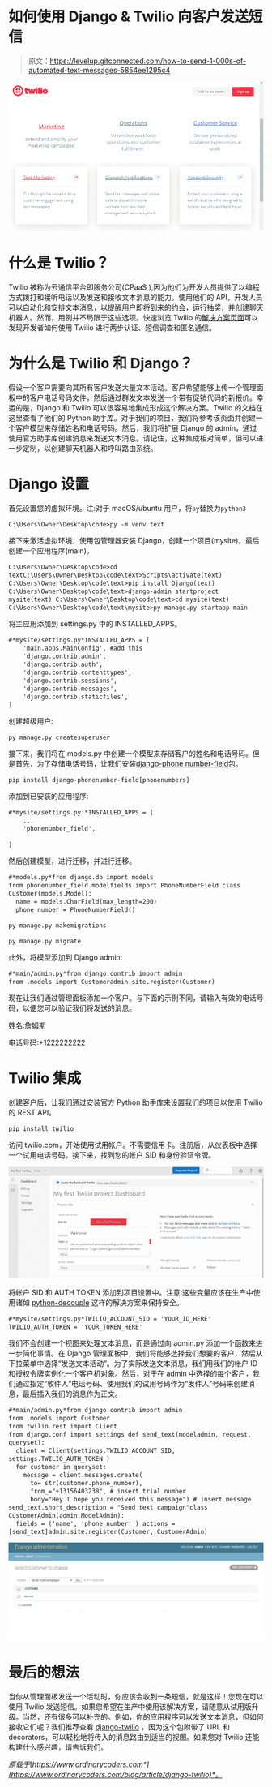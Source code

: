 # 如何使用 Django & Twilio 向客户发送短信

> 原文：<https://levelup.gitconnected.com/how-to-send-1-000s-of-automated-text-messages-5854ee1295c4>

![](img/b930760dcc9461ef2739175765638653.png)

# **什么是 Twilio？**

Twilio 被称为云通信平台即服务公司(CPaaS ),因为他们为开发人员提供了以编程方式拨打和接听电话以及发送和接收文本消息的能力。使用他们的 API，开发人员可以自动化和安排文本消息，以提醒用户即将到来的约会，运行抽奖，并创建聊天机器人。然而，用例并不局限于这些选项。快速浏览 Twilio 的[解决方案页面](https://www.twilio.com/solutions)可以发现开发者如何使用 Twilio 进行两步认证、短信调查和匿名通信。

# **为什么是 Twilio 和 Django？**

假设一个客户需要向其所有客户发送大量文本活动。客户希望能够上传一个管理面板中的客户电话号码文件，然后通过群发文本发送一个带有促销代码的新报价。幸运的是，Django 和 Twilio 可以很容易地集成形成这个解决方案。Twilio 的文档在这里查看了他们的 Python 助手库。对于我们的项目，我们将参考该页面并创建一个客户模型来存储姓名和电话号码。然后，我们将扩展 Django 的 admin，通过使用官方助手库创建消息来发送文本消息。请记住，这种集成相对简单，但可以进一步定制，以创建聊天机器人和呼叫路由系统。

# **Django 设置**

首先设置您的虚拟环境。注:对于 macOS/ubuntu 用户，将`py`替换为`python3`

```
C:\Users\Owner\Desktop\code>py -m venv text
```

接下来激活虚拟环境，使用包管理器安装 Django，创建一个项目(mysite)，最后创建一个应用程序(main)。

```
C:\Users\Owner\Desktop\code>cd textC:\Users\Owner\Desktop\code\text>Scripts\activate(text) C:\Users\Owner\Desktop\code\text>pip install Django(text) C:\Users\Owner\Desktop\code\text>django-admin startproject mysite(text) C:\Users\Owner\Desktop\code\text>cd mysite(text) C:\Users\Owner\Desktop\code\text\mysite>py manage.py startapp main
```

将主应用添加到 settings.py 中的 INSTALLED_APPS。

```
#*mysite/settings.py*INSTALLED_APPS = [
    'main.apps.MainConfig', #add this
    'django.contrib.admin',
    'django.contrib.auth',
    'django.contrib.contenttypes',
    'django.contrib.sessions',
    'django.contrib.messages',
    'django.contrib.staticfiles',
]
```

创建超级用户:

```
py manage.py createsuperuser
```

接下来，我们将在 models.py 中创建一个模型来存储客户的姓名和电话号码。但是首先，为了存储电话号码，让我们安装[django-phone number-field](https://github.com/stefanfoulis/django-phonenumber-field)包。

```
pip install django-phonenumber-field[phonenumbers]
```

添加到已安装的应用程序:

```
#*mysite/settings.py:*INSTALLED_APPS = [
    ...
    'phonenumber_field',

]
```

然后创建模型，进行迁移，并进行迁移。

```
#*models.py*from django.db import models
from phonenumber_field.modelfields import PhoneNumberField class Customer(models.Model):
  name = models.CharField(max_length=200)
  phone_number = PhoneNumberField()
```

`py manage.py makemigrations`

`py manage.py migrate`

此外，将模型添加到 Django admin:

```
#*main/admin.py*from django.contrib import admin
from .models import Customeradmin.site.register(Customer)
```

现在让我们通过管理面板添加一个客户。与下面的示例不同，请输入有效的电话号码，以便您可以验证我们将发送的消息。

姓名:詹姆斯

电话号码:+1222222222

# **Twilio 集成**

创建客户后，让我们通过安装官方 Python 助手库来设置我们的项目以使用 Twilio 的 REST API。

```
pip install twilio
```

访问 twilio.com，开始使用试用帐户。不需要信用卡。注册后，从仪表板中选择一个试用电话号码。接下来，找到您的帐户 SID 和身份验证令牌。

![](img/a8fb6130fd0ceecda6b5c11860ac3f2d.png)

将帐户 SID 和 AUTH TOKEN 添加到项目设置中。注意:这些变量应该在生产中使用诸如 [python-decouple](https://www.ordinarycoders.com/blog/article/secure-django-variables-with-python-decouple) 这样的解决方案来保持安全。

```
#*mysite/settings.py*TWILIO_ACCOUNT_SID = 'YOUR_ID_HERE'
TWILIO_AUTH_TOKEN = 'YOUR_TOKEN_HERE'
```

我们不会创建一个视图来处理文本消息，而是通过向 admin.py 添加一个函数来进一步简化事情。在 Django 管理面板中，我们将能够选择我们想要的客户，然后从下拉菜单中选择“发送文本活动”。为了实际发送文本消息，我们用我们的帐户 ID 和授权令牌实例化一个客户机对象。然后，对于在 admin 中选择的每个客户，我们通过指定“收件人”电话号码、使用我们的试用号码作为“发件人”号码来创建消息，最后插入我们的消息作为正文。

```
#*main/admin.py*from django.contrib import admin
from .models import Customer
from twilio.rest import Client
from django.conf import settings def send_text(modeladmin, request, queryset):
  client = Client(settings.TWILIO_ACCOUNT_SID, settings.TWILIO_AUTH_TOKEN )
  for customer in queryset:
    message = client.messages.create(
      to= str(customer.phone_number), 
      from_="+13156403238", # insert trial number 
      body="Hey I hope you received this message") # insert message
send_text.short_description = "Send text campaign"class CustomerAdmin(admin.ModelAdmin):
  fields = ('name', 'phone_number' ) actions = [send_text]admin.site.register(Customer, CustomerAdmin)
```

![](img/441c2030815c23f94f3c47e39e3a5228.png)

# **最后的想法**

当你从管理面板发送一个活动时，你应该会收到一条短信，就是这样！您现在可以使用 Twilio 发送短信。如果您希望在生产中使用该解决方案，请随意从试用版升级。当然，还有很多可以补充的。例如，你的应用程序可以发送文本消息，但如何接收它们呢？我们推荐查看 [django-twilio](https://django-twilio.readthedocs.io/en/latest/) ，因为这个包附带了 URL 和 decorators，可以轻松地将传入的消息路由到适当的视图。如果您对 Twilio 还能构建什么感兴趣，请告诉我们。

*原载于*[*https://www.ordinarycoders.com*](https://www.ordinarycoders.com/blog/article/django-twilio)*。*